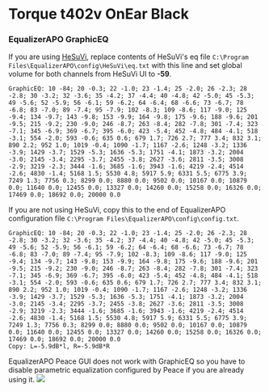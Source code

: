 # Torque t402v OnEar Black
### EqualizerAPO GraphicEQ
If you are using [HeSuVi](https://sourceforge.net/projects/hesuvi/), replace contents of HeSuVi's eq file `C:\Program Files\EqualizerAPO\config\HeSuVi\eq.txt` with this line and set global volume for both channels from HeSuVi UI to **-59**.
```
GraphicEQ: 10 -84; 20 -0.3; 22 -1.0; 23 -1.4; 25 -2.0; 26 -2.3; 28 -2.8; 30 -3.2; 32 -3.6; 35 -4.2; 37 -4.4; 40 -4.8; 42 -5.0; 45 -5.3; 49 -5.6; 52 -5.9; 56 -6.1; 59 -6.2; 64 -6.4; 68 -6.6; 73 -6.7; 78 -6.8; 83 -7.0; 89 -7.4; 95 -7.9; 102 -8.3; 109 -8.6; 117 -9.0; 125 -9.4; 134 -9.7; 143 -9.8; 153 -9.9; 164 -9.8; 175 -9.6; 188 -9.6; 201 -9.5; 215 -9.2; 230 -9.0; 246 -8.7; 263 -8.4; 282 -7.8; 301 -7.4; 323 -7.1; 345 -6.9; 369 -6.7; 395 -6.0; 423 -5.4; 452 -4.8; 484 -4.1; 518 -3.1; 554 -2.0; 593 -0.6; 635 0.6; 679 1.7; 726 2.7; 777 3.4; 832 3.1; 890 2.2; 952 1.0; 1019 -0.4; 1090 -1.7; 1167 -2.6; 1248 -3.2; 1336 -3.9; 1429 -3.7; 1529 -5.3; 1636 -5.3; 1751 -4.1; 1873 -3.2; 2004 -3.0; 2145 -3.4; 2295 -3.7; 2455 -3.8; 2627 -3.6; 2811 -3.5; 3008 -2.9; 3219 -2.3; 3444 -1.6; 3685 -1.6; 3943 -1.6; 4219 -2.4; 4514 -2.6; 4830 -1.4; 5168 1.5; 5530 4.8; 5917 5.9; 6331 5.5; 6775 3.9; 7249 1.3; 7756 0.3; 8299 0.0; 8880 0.0; 9502 0.0; 10167 0.0; 10879 0.0; 11640 0.0; 12455 0.0; 13327 0.0; 14260 0.0; 15258 0.0; 16326 0.0; 17469 0.0; 18692 0.0; 20000 0.0
```
If you are not using HeSuVi, copy this to the end of EqualizerAPO configuration file `C:\Program Files\EqualizerAPO\config\config.txt`.
```
GraphicEQ: 10 -84; 20 -0.3; 22 -1.0; 23 -1.4; 25 -2.0; 26 -2.3; 28 -2.8; 30 -3.2; 32 -3.6; 35 -4.2; 37 -4.4; 40 -4.8; 42 -5.0; 45 -5.3; 49 -5.6; 52 -5.9; 56 -6.1; 59 -6.2; 64 -6.4; 68 -6.6; 73 -6.7; 78 -6.8; 83 -7.0; 89 -7.4; 95 -7.9; 102 -8.3; 109 -8.6; 117 -9.0; 125 -9.4; 134 -9.7; 143 -9.8; 153 -9.9; 164 -9.8; 175 -9.6; 188 -9.6; 201 -9.5; 215 -9.2; 230 -9.0; 246 -8.7; 263 -8.4; 282 -7.8; 301 -7.4; 323 -7.1; 345 -6.9; 369 -6.7; 395 -6.0; 423 -5.4; 452 -4.8; 484 -4.1; 518 -3.1; 554 -2.0; 593 -0.6; 635 0.6; 679 1.7; 726 2.7; 777 3.4; 832 3.1; 890 2.2; 952 1.0; 1019 -0.4; 1090 -1.7; 1167 -2.6; 1248 -3.2; 1336 -3.9; 1429 -3.7; 1529 -5.3; 1636 -5.3; 1751 -4.1; 1873 -3.2; 2004 -3.0; 2145 -3.4; 2295 -3.7; 2455 -3.8; 2627 -3.6; 2811 -3.5; 3008 -2.9; 3219 -2.3; 3444 -1.6; 3685 -1.6; 3943 -1.6; 4219 -2.4; 4514 -2.6; 4830 -1.4; 5168 1.5; 5530 4.8; 5917 5.9; 6331 5.5; 6775 3.9; 7249 1.3; 7756 0.3; 8299 0.0; 8880 0.0; 9502 0.0; 10167 0.0; 10879 0.0; 11640 0.0; 12455 0.0; 13327 0.0; 14260 0.0; 15258 0.0; 16326 0.0; 17469 0.0; 18692 0.0; 20000 0.0
Copy: L=-5.9dB*l, R=-5.9dB*R
```
EqualizerAPO Peace GUI does not work with GraphicEQ so you have to disable parametric equalization configured by Peace if you are already using it.
![](https://raw.githubusercontent.com/jaakkopasanen/AutoEq/master/results/SBAF-Serious/innerfidelity/onear/Torque%20t402v%20OnEar%20Black/Torque%20t402v%20OnEar%20Black.png)
